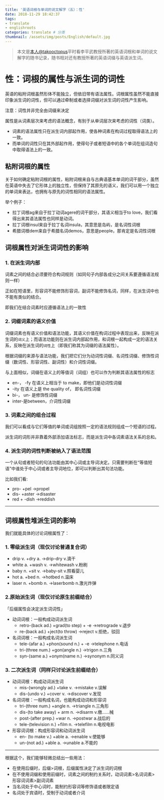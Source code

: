 ```yaml
---
title: '英语词根与单词的说文解字（五）：性'
date: 2018-11-29 18:42:37
tags: 
- translate
- englishroots
categories: translate # 分类
thumbnail: /assets/img/posts/English/default.jpg
---
```


>本文是[本人@takooctopus](https://takooctopus.github.io "たこ焼きのGITHUB")平时看李平武教授所著的英语词根和单词的说文解字的随书记录，随书相对还有教授所著的英语词缀与英语派生词。

# 性：词根的属性与派生词的词性

英语的粘附词根虽然形体不能独立，但依旧带有语法属性。词根属性虽然不能直接印象派生词的词性，但可以通过牵制或者选择词缀对派生词的词性产生影响。

注意：词性并非完全由词缀来决定

属性是从词素层次来考虑的语法概念，有别于从单词层次来考虑的词性（词类）。

- 词素的语法属性只在派生词内部起作用，使各种词素在构词过程取得语法上的一致。
- 而单词的词性只在其外部起作用，使得句子或者短语中的各个单词在组词造句中取得语法上的一致。

## 粘附词根的属性

关于如何确定粘附词根的属性，粘附词根来自与古典语基本单词的词干部分，虽然在英语中失去了它形体上的独立性，但保持了其原先的语义，我们可以用一个独立的单词来表达，也拥有与原先的词性相同的语法属性。

举个例子：

- 拉丁词根ag来自于拉丁动词agere的词干部分，其语义相当于to love，我们看得出来其语法属性也同样是动词。
- 拉丁词根insul来自于拉丁名词insula，其意思是岛屿，是名词性词根
- 希腊词根dem来自于希腊名词demos，意思是people，那肯定是名词性词根

## 词根属性对派生词词性的影响

### 1. 在派生词内部

词素之间的结合必须要符合构词规则（如同句子内部各成分之间关系要遵循语法规则一样）

正如在短语里，形容词不能修饰形容词，副词不能修饰名词，同样，在派生词中也不能有类似的结合。

即我们在结合词素时应遵循语法上的一致性

### 2. 词缀词素的语义价值

词缀词素也有语义价值和语法功能，其语义价值在构词过程中表现出来，反映在派生词的`词义`上；而语法功能则在派生词内部起作用，和词根一起构成一定的语法关系，反映在派生词的`词性`上（即我们称其为词缀的语法属性）。

根据词缀的来源与语法功能，我们把它们分为动词性词缀、名词性词缀、修饰性词缀（数词性、形容词性、副词性）和介词性词缀。

与上面相似，词缀在语义上的等值词（词组）也可以作为判断其语法属性的标志

- en-， -fy 在语义上相当于 to make，即他们是动词性词缀
- -ity 在语义上是 the quality of， 即名词性词缀
- bi-， un- 是修饰性词缀
- inter-是between，介词性词缀

### 3. 词素之间的组合过程

我们可以看成与它们等值的单词或词组按照一定的语法规则组成一个短语的过程。

派生词的词形并非靠着外部添加语法标志，而是派生词中各词素语法关系的总和。

### 4. 派生词的词性判断被纳入了语法范围

一个从句或者短句的句法功能由其中心词或主导词决定。只需要判断在“等值短语”中谁处于中心词或者主导词地位，即可以判断出其句法功能。

比如我们看:

- pro- +pel ->propel 
- dis- +aster ->disaster
- red + -dish ->reddish

****

## 词根属性堆派生词的影响

我们就能具体的讨论词根属性了：

### 1. 零级派生词（现仅讨论普通复合词）

- drip v. +dry a. ->drip-dry v.滴干
- white a. +wash v. ->whitewash v.粉刷
- baby n. +sit v. ->baby-sit v.照看婴儿
- hot a. +bed n. ->hotbed n.温床
- laser n. +bomb n. ->laserbomb n.激光炸弹

### 2.原始派生词（现仅讨论原生前缀结合）

「后缀属性会决定派生词词性」

- 动词词根：一般构成动词派生词
  - retro-(back ad.) +grad(to step) + -e ->retrograde v.退步
  - re-(back ad.) +ject(to throw) ->reject v.拒绝，驳回
- 名词词根：一般构成名词派生词
  - tele-(afar a.) +phon(sound n.) + -e ->telephone n.电话
  - tri-(three num.) +gon(angle n.) ->trigon n.三角
  - syn-(same a.) +onym(name n.) ->synonym n.同义词

### 3. 二次派生词（同样只讨论派生前缀结合）

- 动词词根：构成动词派生词
  - mis-(wrongly ad.) +take v. ->mistake v.误解
  - dis-(undo v.) +cover v. ->discover v.发现
- 名词词根：一般构成名词，也能构成动词和形容词
  - tri-(three num.) +angle n. ->triangle n.三角形
  - dis-(to take away) + arm n. ->disarm v.缴……械
  - post-(after prep.) +war n. ->postwar a.战后的
  - tele-(television n.) +film n. ->telefilm n.电视电影
- 形容词词根：构成形容词和动词派生词
  - en- (to make v.) +able a. ->enable v.使能够
  - un-(not ad.) +able a. ->unable a.不能的

****

根据这个，我们能够轻微总结出一些用法：

- 在使用后缀时，后缀>词根，后缀属性决定了派生词的词根
- 在不使用词缀和使用前缀时，词素之间的制约关系时，动词词素>名词词素>形容词词素>副词词素
- 当名词处于中心词时，能制约形容词等修饰语或者限定语
- 名词处于宾语时，受制于动词或者介词